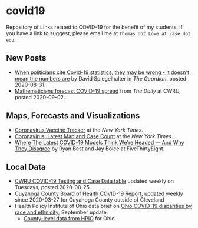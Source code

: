 # covid19

Repository of Links related to COVID-19 for the benefit of my students. If you have a link to suggest, please email me at `Thomas dot Love at case dot edu`.

## New Posts

- [When politicians cite Covid-19 statistics, they may be wrong - it doesn't mean the numbers are](https://www.theguardian.com/commentisfree/2020/aug/31/politicians-covid-19-statistics-statisticians) by David Spiegelhalter in *The Guardian*, posted 2020-08-31.
- [Mathematicians forecast COVID-19 spread](https://thedaily.case.edu/mathematicians-forecast-covid-19-spread/) from *The Daily* at CWRU, posted 2020-09-02.

## Maps, Forecasts and Visualizations

- [Coronavirus Vaccine Tracker](https://www.nytimes.com/interactive/2020/science/coronavirus-vaccine-tracker.html) at the *New York Times*.
- [Coronavirus: Latest Map and Case Count](https://www.nytimes.com/interactive/2020/us/coronavirus-us-cases.html) at the *New York Times*.
- [Where The Latest COVID-19 Models Think We're Headed — And Why They Disagree](https://projects.fivethirtyeight.com/covid-forecasts/) by Ryan Best and Jay Boice at FiveThirtyEight.

## Local Data

- [CWRU COVID-19 Testing and Case Data table](https://case.edu/return-to-campus/campus-information/covid-19-testing-and-case-data) updated weekly on Tuesdays, posted 2020-08-25.
- [Cuyahoga County Board of Health COVID-19 Report](https://www.ccbh.net/coronavirus/), updated weekly since 2020-03-27 for Cuyahoga County outside of Cleveland
- Health Policy Institute of Ohio data brief on [Ohio COVID-19 disparities by race and ethnicity](https://www.healthpolicyohio.org/ohio-covid-19-disparities-by-race-and-ethnicity-september-update/), September update.
    - [County-level data from HPIO](https://www.healthpolicyohio.org/comparison-of-covid-19-cases-by-ohio-county-and-by-race-and-ethnicity-jan-2-2020-through-aug-24-2020/) for Ohio.
